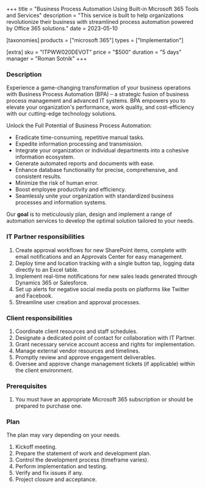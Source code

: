 +++
title = "Business Process Automation Using Built-in Microsoft 365 Tools and Services"
description = "This service is built to help organizations revolutionize their business with streamlined process automation powered by Office 365 solutions."
date = 2023-05-10

[taxonomies]
products = ["microsoft 365"]
types = ["Implementation"]

[extra]
sku = "ITPWW020DEVOT"
price = "$500"
duration = "5 days"
manager = "Roman Sotnik"
+++

### Description

Experience a game-changing transformation of your business operations with Business Process Automation (BPA) – a strategic fusion of business process management and advanced IT systems. BPA empowers you to elevate your organization's performance, work quality, and cost-efficiency with our cutting-edge technology solutions. 

Unlock the Full Potential of Business Process Automation:  

* Eradicate time-consuming, repetitive manual tasks.
* Expedite information processing and transmission.
* Integrate your organization or individual departments into a cohesive information ecosystem.
* Generate automated reports and documents with ease.
* Enhance database functionality for precise, comprehensive, and consistent results.
* Minimize the risk of human error.
* Boost employee productivity and efficiency.
* Seamlessly unite your organization with standardized business processes and information systems.

Our **goal** is to meticulously plan, design and implement a range of automation services to develop the optimal solution tailored to your needs. 

### IT Partner responsibilities

1. Create approval workflows for new SharePoint items, complete with email notifications and an Approvals Center for easy management.
2. Deploy time and location tracking with a single button tap, logging data directly to an Excel table.
3. Implement real-time notifications for new sales leads generated through Dynamics 365 or Salesforce.
4. Set up alerts for negative social media posts on platforms like Twitter and Facebook.
5. Streamline user creation and approval processes.

### Client responsibilities

1. Coordinate client resources and staff schedules. 
2. Designate a dedicated point of contact for collaboration with IT Partner.
3. Grant necessary service account access and rights for implementation.
4. Manage external vendor resources and timelines.
5. Promptly review and approve engagement deliverables.
6. Oversee and approve change management tickets (if applicable) within the client environment.

### Prerequisites

1.  You must have an appropriate Microsoft 365 subscription or should be prepared to purchase one.

### Plan

The plan may vary depending on your needs.

1.  Kickoff meeting.
2.  Prepare the statement of work and development plan.
3.  Control the development process (timeframe varies).
4.  Perform implementation and testing.
5.  Verify and fix issues if any.
6.  Project closure and acceptance.
